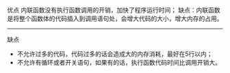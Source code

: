 优点 内联函数没有执行函数调用的开销，加快了程序运行时间； 缺点：内联函数是将整个函数体的代码插入到调用语句处，会增大代码的大小，增大内存的占用。
***
缺点

* 不允许过多的代码，代码过多的话会造成大的内存消耗，最好在5行以内；
* 不允许有循环或者开关语句，如果有的话，执行函数代码时间比调用开销大。
